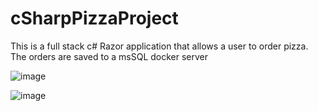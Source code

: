 # cSharpPizzaProject

This is a full stack c# Razor application that allows a user to order pizza. The orders are saved to a msSQL docker server

![image](https://github.com/thebasedtaka/cSharpPizzaProject/assets/118682791/2fc094bb-5a24-4909-8aa2-1a88d99ad2f7)

![image](https://github.com/thebasedtaka/cSharpPizzaProject/assets/118682791/af1e5a7b-4dec-4955-aeb4-20933f800566)

